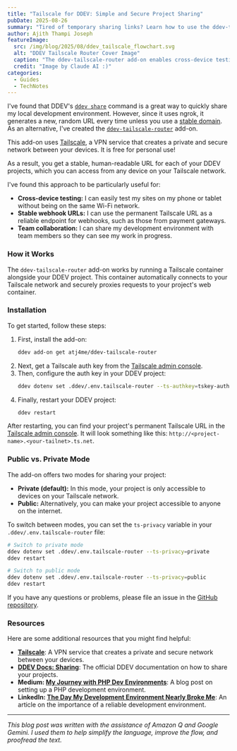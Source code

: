 ```yaml
---
title: "Tailscale for DDEV: Simple and Secure Project Sharing"
pubDate: 2025-08-26
summary: "Tired of temporary sharing links? Learn how to use the ddev-tailscale-router add-on to get a stable, secure, and private URL for your DDEV projects."
author: Ajith Thampi Joseph
featureImage:
  src: /img/blog/2025/08/ddev_tailscale_flowchart.svg
  alt: "DDEV Tailscale Router Cover Image"
  caption: "The ddev-tailscale-router add-on enables cross-device testing, stable webhook URLs, and team collaboration."
  credit: "Image by Claude AI :)"
categories:
  - Guides
  - TechNotes
---
```


I've found that DDEV's [`ddev share`](https://docs.ddev.com/en/stable/users/topics/sharing/) command is a great way to quickly share my local development environment. However, since it uses ngrok, it generates a new, random URL every time unless you use a [stable domain](https://docs.ddev.com/en/stable/users/topics/sharing/#setting-up-a-stable-ngrok-domain). As an alternative, I've created the [`ddev-tailscale-router`](https://github.com/atj4me/ddev-tailscale-router) add-on.

This add-on uses [Tailscale](https://tailscale.com/), a VPN service that creates a private and secure network between your devices. It is free for personal use!

As a result, you get a stable, human-readable URL for each of your DDEV projects, which you can access from any device on your Tailscale network.

I've found this approach to be particularly useful for:

- **Cross-device testing:** I can easily test my sites on my phone or tablet without being on the same Wi-Fi network.
- **Stable webhook URLs:** I can use the permanent Tailscale URL as a reliable endpoint for webhooks, such as those from payment gateways.
- **Team collaboration:** I can share my development environment with team members so they can see my work in progress.

### How it Works

The `ddev-tailscale-router` add-on works by running a Tailscale container alongside your DDEV project. This container automatically connects to your Tailscale network and securely proxies requests to your project's web container.

### Installation

To get started, follow these steps:

1.  First, install the add-on:
    ```bash
    ddev add-on get atj4me/ddev-tailscale-router
    ```
2.  Next, get a Tailscale auth key from the [Tailscale admin console](https://login.tailscale.com/admin/settings/keys).
3.  Then, configure the auth key in your DDEV project:
    ```bash
    ddev dotenv set .ddev/.env.tailscale-router --ts-authkey=tskey-auth-your-key-here
    ```
4.  Finally, restart your DDEV project:
    ```bash
    ddev restart
    ```

After restarting, you can find your project's permanent Tailscale URL in the [Tailscale admin console](https://login.tailscale.com/admin/machines). It will look something like this: `http://<project-name>.<your-tailnet>.ts.net`.

### Public vs. Private Mode

The add-on offers two modes for sharing your project:

- **Private (default):** In this mode, your project is only accessible to devices on your Tailscale network.
- **Public:** Alternatively, you can make your project accessible to anyone on the internet.

To switch between modes, you can set the `ts-privacy` variable in your `.ddev/.env.tailscale-router` file:

```bash
# Switch to private mode
ddev dotenv set .ddev/.env.tailscale-router --ts-privacy=private
ddev restart

# Switch to public mode
ddev dotenv set .ddev/.env.tailscale-router --ts-privacy=public
ddev restart
```

If you have any questions or problems, please file an issue in the [GitHub repository](https://github.com/atj4me/ddev-tailscale-router/issues).

### Resources

Here are some additional resources that you might find helpful:

- **[Tailscale](https://tailscale.com/)**: A VPN service that creates a private and secure network between your devices.
- **[DDEV Docs: Sharing](https://ddev.readthedocs.io/en/latest/users/usage/sharing/)**: The official DDEV documentation on how to share your projects.
- **Medium: [My Journey with PHP Dev Environments](https://medium.com/@josephajithampi/my-journey-with-php-dev-environments-1da9f2806ee9)**: A blog post on setting up a PHP development environment.
- **LinkedIn: [The Day My Development Environment Nearly Broke Me](https://www.linkedin.com/pulse/day-my-development-environment-nearly-broke-me-how-i-thampi-joseph-ildhc/)**: An article on the importance of a reliable development environment.

---

_This blog post was written with the assistance of Amazon Q and Google Gemini. I used them to help simplify the language, improve the flow, and proofread the text._
